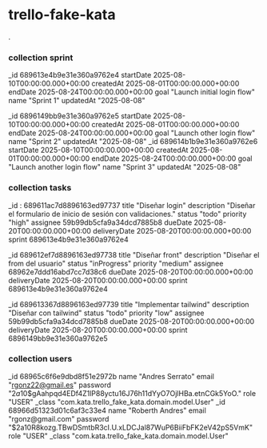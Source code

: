 # trello-fake-kata
.

### collection sprint
_id
689613e4b9e31e360a9762e4
startDate
2025-08-10T00:00:00.000+00:00
createdAt
2025-08-01T00:00:00.000+00:00
endDate
2025-08-24T00:00:00.000+00:00
goal
"Launch initial login flow"
name
"Sprint 1"
updatedAt
"2025-08-08"

_id
6896149bb9e31e360a9762e5
startDate
2025-08-10T00:00:00.000+00:00
createdAt
2025-08-01T00:00:00.000+00:00
endDate
2025-08-24T00:00:00.000+00:00
goal
"Launch other login flow"
name
"Sprint 2"
updatedAt
"2025-08-08"
_id
689614b1b9e31e360a9762e6
startDate
2025-08-10T00:00:00.000+00:00
createdAt
2025-08-01T00:00:00.000+00:00
endDate
2025-08-24T00:00:00.000+00:00
goal
"Launch another login flow"
name
"Sprint 3"
updatedAt
"2025-08-08"

### collection tasks
_id : 689611ac7d8896163ed97737
title
"Diseñar login"
description
"Diseñar el formulario de inicio de sesión con validaciones."
status
"todo"
priority
"high"
assignee
59b99db5cfa9a34dcd7885b8
dueDate
2025-08-20T00:00:00.000+00:00
deliveryDate
2025-08-20T00:00:00.000+00:00
sprint
689613e4b9e31e360a9762e4

_id
689612ef7d8896163ed97738
title
"Diseñar front"
description
"Diseñar el from del usuario"
status
"inProgress"
priority
"medium"
assignee
68962e7ddd16abd7cc7d38c6
dueDate
2025-08-20T00:00:00.000+00:00
deliveryDate
2025-08-20T00:00:00.000+00:00
sprint
689613e4b9e31e360a9762e4

_id
689613367d8896163ed97739
title
"Implementar tailwind"
description
"Diseñar con tailwind"
status
"todo"
priority
"low"
assignee
59b99db5cfa9a34dcd7885b8
dueDate
2025-08-20T00:00:00.000+00:00
deliveryDate
2025-08-20T00:00:00.000+00:00
sprint
6896149bb9e31e360a9762e5

### collection users
_id
68965c6f6e9dbd8f51e2972b
name
"Andres Serrato"
email
"rgonz22@gmail.es"
password
"$2a$10$gAahpqd4EDf4Z1lP88yctu16J76h11dYyO7OjlHBa.etnCGk5YoO."
role
"USER"
_class
"com.kata.trello_fake_kata.domain.model.User"
_id
68966d51323d01c6af3c33e4
name
"Roberth Andres"
email
"rgonz@gmail.com"
password
"$2a$10$R8kozg.TBwDSmtbR3cI.U.xLDCJal87WuP6BiiFbFK2eV42pS5VmK"
role
"USER"
_class
"com.kata.trello_fake_kata.domain.model.User"
